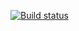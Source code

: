 [![Build status](https://ci.appveyor.com/api/projects/status/xqkmfkkb8hss7o6d?svg=true)](https://ci.appveyor.com/project/0ldBread/auto-4)
